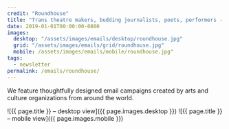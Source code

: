 ```yaml
---
credit: "Roundhouse"
title: "Trans theatre makers, budding journalists, poets, performers - we've got projects with your name on them."
date: 2019-01-01T00:00:00-0800
images:
  desktop: "/assets/images/emails/desktop/roundhouse.jpg"
  grid: "/assets/images/emails/grid/roundhouse.jpg"
  mobile: /assets/images/emails/mobile/roundhouse.jpg"
tags:
  - newsletter
permalink: /emails/roundhouse/
---
```

We feature thoughtfully designed email campaigns created by arts and culture organizations from around the world.

![{{ page.title }} – desktop view]({{ page.images.desktop }})
![{{ page.title }} – mobile view]({{ page.images.mobile }})
